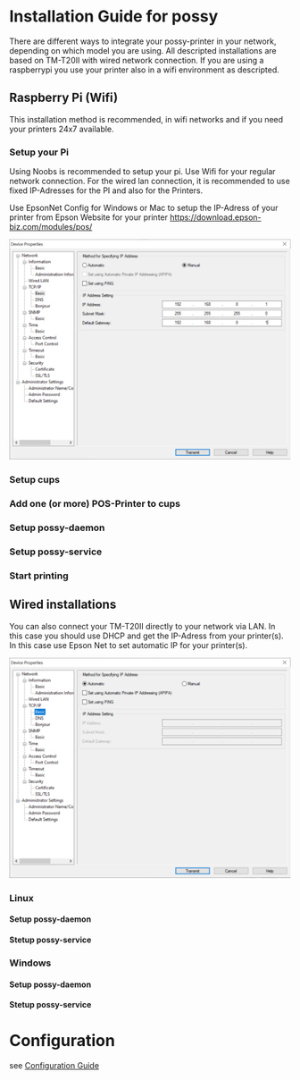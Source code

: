 # Installation Guide for possy

There are different ways to integrate your possy-printer in your network, depending on which model you are using. All descripted installations are based on TM-T20II with wired network connection. If you are using a raspberrypi you use your printer also in a wifi environment as descripted.

## Raspberry Pi (Wifi)
This installation method is recommended, in wifi networks and if you need your printers 24x7 available.

### Setup your Pi

Using Noobs is recommended to setup your pi. Use Wifi for your regular network connection. For the wired lan connection, it is recommended to use fixed IP-Adresses for the PI and also for the Printers.

Use EpsonNet Config for Windows or Mac to setup the IP-Adress of your printer from Epson Website for your printer
https://download.epson-biz.com/modules/pos/ 

![epson_dhcp](docs/img/epsonNet_fixedIp.png)

### Setup cups

### Add one (or more) POS-Printer to cups

### Setup possy-daemon

### Setup possy-service

### Start printing

## Wired installations

You can also connect your TM-T20II directly to your network via LAN. In this case you should use DHCP and get the IP-Adress from your printer(s). In this case use Epson Net to set automatic IP for your printer(s).

![dhcp_screenshot](docs/img//epsonNet_dhcp.png)

### Linux 

#### Setup possy-daemon

#### Stetup possy-service

### Windows 

#### Setup possy-daemon

#### Stetup possy-service



# Configuration 

see [Configuration Guide](CONFIGURATION.md)
